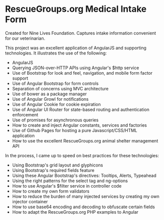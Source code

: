 RescueGroups.org Medical Intake Form
====================================

Created for Nine Lives Foundation. Captures intake information convenient for our veterinarian.

This project was an excellent application of AngularJS and supporting technologies. It illustrates the use of the following:

- AngularJS
- Querying JSON-over-HTTP APIs using Angular's $http service
- Use of Bootstrap for look and feel, navigation, and mobile form factor support
- Use of Angular Bootstrap for form controls
- Separation of concerns using MVC architecture
- Use of bower as a package manager
- Use of Angular Growl for notifications 
- Use of Angular Cookie for cookie expiration
- Use of Angular UI Router for state-based routing and authentication enforcement
- Use of promises for asynchronous queries
- How to create and inject Angular constants, services and factories
- Use of Github Pages for hosting a pure Javascript/CSS/HTML application
- How to use the excellent RescueGroups.org animal shelter management API

In the process, I came up to speed on best practices for these technologies:

- Using Bootstrap's grid layout and glyphicons
- Using Bootstrap's required fields feature
- Using these Angular Bootstrap's directives: Tooltips, Alerts, Typeahead
- Using the right patterns for the select tag and ng-options
- How to use Angular's $filter service in controller code
- How to create my own form validators
- How to reduce the burden of many injected services by creating my own injector container
- How to use base64 encoding and decoding to obfuscate certain fields
- How to adapt the RescueGroups.org PHP examples to Angular
